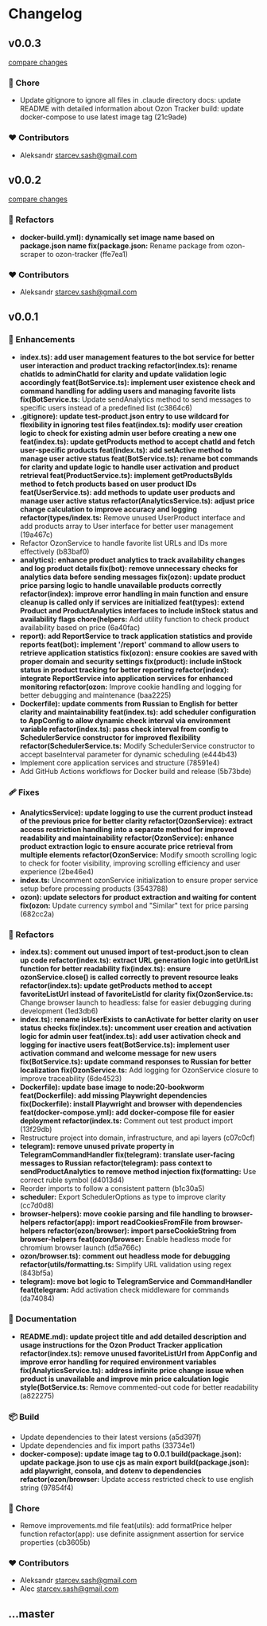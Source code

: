 # Changelog

## v0.0.3

[compare changes](https://undefined/undefined/compare/v0.0.2...v0.0.3)

### 🏡 Chore

- Update gitignore to ignore all files in .claude directory docs: update README with detailed information about Ozon Tracker build: update docker-compose to use latest image tag (21c9ade)

### ❤️ Contributors

- Aleksandr <starcev.sash@gmail.com>

## v0.0.2

[compare changes](https://undefined/undefined/compare/v0.0.1...v0.0.2)

### 💅 Refactors

- **docker-build.yml): dynamically set image name based on package.json name fix(package.json:** Rename package from ozon-scraper to ozon-tracker (ffe7ea1)

### ❤️ Contributors

- Aleksandr <starcev.sash@gmail.com>

## v0.0.1


### 🚀 Enhancements

- **index.ts): add user management features to the bot service for better user interaction and product tracking refactor(index.ts): rename chatIds to adminChatId for clarity and update validation logic accordingly feat(BotService.ts): implement user existence check and command handling for adding users and managing favorite lists fix(BotService.ts:** Update sendAnalytics method to send messages to specific users instead of a predefined list (c3864c6)
- **.gitignore): update test-product.json entry to use wildcard for flexibility in ignoring test files feat(index.ts): modify user creation logic to check for existing admin user before creating a new one feat(index.ts): update getProducts method to accept chatId and fetch user-specific products feat(index.ts): add setActive method to manage user active status feat(BotService.ts): rename bot commands for clarity and update logic to handle user activation and product retrieval feat(ProductService.ts): implement getProductsByIds method to fetch products based on user product IDs feat(UserService.ts): add methods to update user products and manage user active status refactor(AnalyticsService.ts): adjust price change calculation to improve accuracy and logging refactor(types/index.ts:** Remove unused UserProduct interface and add products array to User interface for better user management (19a467c)
- Refactor OzonService to handle favorite list URLs and IDs more effectively (b83baf0)
- **analytics): enhance product analytics to track availability changes and log product details fix(bot): remove unnecessary checks for analytics data before sending messages fix(ozon): update product price parsing logic to handle unavailable products correctly refactor(index): improve error handling in main function and ensure cleanup is called only if services are initialized feat(types): extend Product and ProductAnalytics interfaces to include inStock status and availability flags chore(helpers:** Add utility function to check product availability based on price (6a40fac)
- **report): add ReportService to track application statistics and provide reports feat(bot): implement '/report' command to allow users to retrieve application statistics fix(ozon): ensure cookies are saved with proper domain and security settings fix(product): include inStock status in product tracking for better reporting refactor(index): integrate ReportService into application services for enhanced monitoring refactor(ozon:** Improve cookie handling and logging for better debugging and maintenance (baa2225)
- **Dockerfile): update comments from Russian to English for better clarity and maintainability feat(index.ts): add scheduler configuration to AppConfig to allow dynamic check interval via environment variable refactor(index.ts): pass check interval from config to SchedulerService constructor for improved flexibility refactor(SchedulerService.ts:** Modify SchedulerService constructor to accept baseInterval parameter for dynamic scheduling (e444b43)
- Implement core application services and structure (78591e4)
- Add GitHub Actions workflows for Docker build and release (5b73bde)

### 🩹 Fixes

- **AnalyticsService): update logging to use the current product instead of the previous price for better clarity refactor(OzonService): extract access restriction handling into a separate method for improved readability and maintainability refactor(OzonService): enhance product extraction logic to ensure accurate price retrieval from multiple elements refactor(OzonService:** Modify smooth scrolling logic to check for footer visibility, improving scrolling efficiency and user experience (2be46e4)
- **index.ts:** Uncomment ozonService initialization to ensure proper service setup before processing products (3543788)
- **ozon): update selectors for product extraction and waiting for content fix(ozon:** Update currency symbol and "Similar" text for price parsing (682cc2a)

### 💅 Refactors

- **index.ts): comment out unused import of test-product.json to clean up code refactor(index.ts): extract URL generation logic into getUrlList function for better readability fix(index.ts): ensure ozonService.close() is called correctly to prevent resource leaks refactor(index.ts): update getProducts method to accept favoriteListUrl instead of favoriteListId for clarity fix(OzonService.ts:** Change browser launch to headless: false for easier debugging during development (1ed3db6)
- **index.ts): rename isUserExists to canActivate for better clarity on user status checks fix(index.ts): uncomment user creation and activation logic for admin user feat(index.ts): add user activation check and logging for inactive users feat(BotService.ts): implement user activation command and welcome message for new users fix(BotService.ts): update command responses to Russian for better localization fix(OzonService.ts:** Add logging for OzonService closure to improve traceability (6de4523)
- **Dockerfile): update base image to node:20-bookworm feat(Dockerfile): add missing Playwright dependencies fix(Dockerfile): install Playwright and browser with dependencies feat(docker-compose.yml): add docker-compose file for easier deployment refactor(index.ts:** Comment out test product import (13f29db)
- Restructure project into domain, infrastructure, and api layers (c07c0cf)
- **telegram): remove unused private property in TelegramCommandHandler fix(telegram): translate user-facing messages to Russian refactor(telegram): pass context to sendProductAnalytics to remove method injection fix(formatting:** Use correct ruble symbol (d4013d4)
- Reorder imports to follow a consistent pattern (b1c30a5)
- **scheduler:** Export SchedulerOptions as type to improve clarity (cc7d0d8)
- **browser-helpers): move cookie parsing and file handling to browser-helpers refactor(app): import readCookiesFromFile from browser-helpers refactor(ozon/browser): import parseCookieString from browser-helpers feat(ozon/browser:** Enable headless mode for chromium browser launch (d5a766c)
- **ozon/browser.ts): comment out headless mode for debugging refactor(utils/formatting.ts:** Simplify URL validation using regex (843bf5a)
- **telegram): move bot logic to TelegramService and CommandHandler feat(telegram:** Add activation check middleware for commands (da74084)

### 📖 Documentation

- **README.md): update project title and add detailed description and usage instructions for the Ozon Product Tracker application refactor(index.ts): remove unused favoriteListUrl from AppConfig and improve error handling for required environment variables fix(AnalyticsService.ts): address infinite price change issue when product is unavailable and improve min price calculation logic style(BotService.ts:** Remove commented-out code for better readability (a822275)

### 📦 Build

- Update dependencies to their latest versions (a5d397f)
- Update dependencies and fix import paths (33734e1)
- **docker-compose): update image tag to 0.0.1 build(package.json): update package.json to use cjs as main export build(package.json): add playwright, consola, and dotenv to dependencies refactor(ozon/browser:** Update access restricted check to use english string (97854f4)

### 🏡 Chore

- Remove improvements.md file feat(utils): add formatPrice helper function refactor(app): use definite assignment assertion for service properties (cb3605b)

### ❤️ Contributors

- Aleksandr <starcev.sash@gmail.com>
- Alec <starcev.sash@gmail.com>

## ...master
